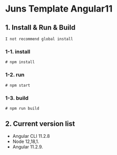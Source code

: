 # Juns Template Angular11

## 1. Install & Run & Build
`I not recommend global install`

### 1-1. install
```console
# npm install
```

### 1-2. run
```console
# npm start
```

### 1-3. build
```console
# npm run build
```


## 2. Current version list

- Angular CLI 11.2.8
- Node 12,18,1.
- Angular 11.2.9.

